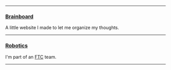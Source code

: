 ___

### [Brainboard](https://bananamaster3.github.io/projects/brainboard/index.html)
A little website I made to let me organize my thoughts.

___

### [Robotics](https://overclockedftc.com/)
I'm part of an [FTC](https://www.firstinspires.org/robotics/ftc) team.

___
